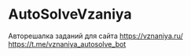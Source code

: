 # AutoSolveVzaniya

Авторешалка заданий для сайта https://vznaniya.ru/
https://t.me/vznaniya_autosolve_bot
